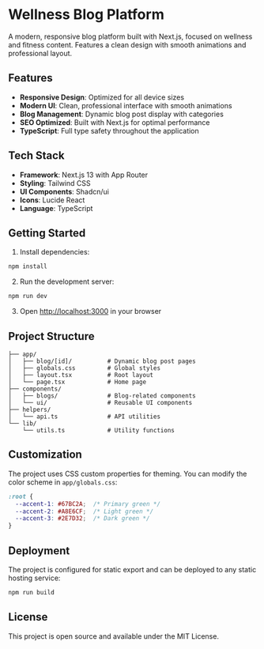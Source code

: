 # Wellness Blog Platform

A modern, responsive blog platform built with Next.js, focused on wellness and fitness content. Features a clean design with smooth animations and professional layout.

## Features

- **Responsive Design**: Optimized for all device sizes
- **Modern UI**: Clean, professional interface with smooth animations
- **Blog Management**: Dynamic blog post display with categories
- **SEO Optimized**: Built with Next.js for optimal performance
- **TypeScript**: Full type safety throughout the application

## Tech Stack

- **Framework**: Next.js 13 with App Router
- **Styling**: Tailwind CSS
- **UI Components**: Shadcn/ui
- **Icons**: Lucide React
- **Language**: TypeScript

## Getting Started

1. Install dependencies:
```bash
npm install
```

2. Run the development server:
```bash
npm run dev
```

3. Open [http://localhost:3000](http://localhost:3000) in your browser

## Project Structure

```
├── app/
│   ├── blog/[id]/          # Dynamic blog post pages
│   ├── globals.css         # Global styles
│   ├── layout.tsx          # Root layout
│   └── page.tsx            # Home page
├── components/
│   ├── blogs/              # Blog-related components
│   └── ui/                 # Reusable UI components
├── helpers/
│   └── api.ts              # API utilities
└── lib/
    └── utils.ts            # Utility functions
```

## Customization

The project uses CSS custom properties for theming. You can modify the color scheme in `app/globals.css`:

```css
:root {
  --accent-1: #67BC2A;  /* Primary green */
  --accent-2: #A8E6CF;  /* Light green */
  --accent-3: #2E7D32;  /* Dark green */
}
```

## Deployment

The project is configured for static export and can be deployed to any static hosting service:

```bash
npm run build
```

## License

This project is open source and available under the MIT License.